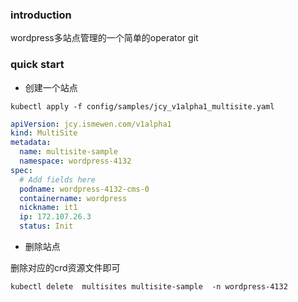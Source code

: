 ### introduction

wordpress多站点管理的一个简单的operator
git

### quick start

- 创建一个站点

`kubectl apply -f config/samples/jcy_v1alpha1_multisite.yaml`

```yaml
apiVersion: jcy.ismewen.com/v1alpha1
kind: MultiSite
metadata:
  name: multisite-sample
  namespace: wordpress-4132
spec:
  # Add fields here
  podname: wordpress-4132-cms-0
  containername: wordpress
  nickname: it1
  ip: 172.107.26.3
  status: Init

```

- 删除站点

删除对应的crd资源文件即可

`kubectl delete  multisites multisite-sample  -n wordpress-4132`
